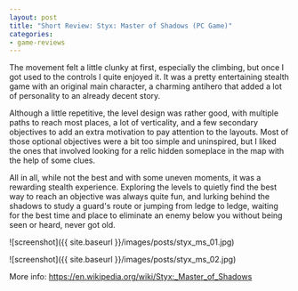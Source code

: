 ```yaml
---
layout: post
title: "Short Review: Styx: Master of Shadows (PC Game)"
categories:
- game-reviews
---
```


<p>
The movement felt a little clunky at first, especially the climbing, but once I got used to the controls I quite enjoyed it. It was a pretty entertaining stealth game with an original main character, a charming antihero that added a lot of personality to an already decent story.
</p>

<p>
Although a little repetitive, the level design was rather good, with multiple paths to reach most places, a lot of verticality, and a few secondary objectives to add an extra motivation to pay attention to the layouts. Most of those optional objectives were a bit too simple and uninspired, but I liked the ones that involved looking for a relic hidden someplace in the map with the help of some clues.
</p>

<p>
All in all, while not the best and with some uneven moments, it was a rewarding stealth experience. Exploring the levels to quietly find the best way to reach an objective was always quite fun, and lurking behind the shadows to study a guard's route or jumping from ledge to ledge, waiting for the best time and place to eliminate an enemy below you without being seen or heard, never got old.
</p>


![screenshot]({{ site.baseurl }}/images/posts/styx_ms_01.jpg)

![screenshot]({{ site.baseurl }}/images/posts/styx_ms_02.jpg)


<p>More info: <a href="https://en.wikipedia.org/wiki/Styx:_Master_of_Shadows">https://en.wikipedia.org/wiki/Styx:_Master_of_Shadows</a><p>
